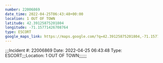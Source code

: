 ```yaml
---
number: 22006869
date_time: 2022-04-25T06:43:48+00:00
location: 1 OUT OF TOWN
latitude: 42.39125875201804
longitude: -71.15771426708764
type: ESCORT
google_maps_link: https://maps.google.com/?q=42.39125875201804,-71.15771426708764
---
```


;;;Incident #: 22006869  Date: 2022-04-25 06:43:48   Type: ESCORT;;;Location: 1 OUT OF TOWN;;;;;;
